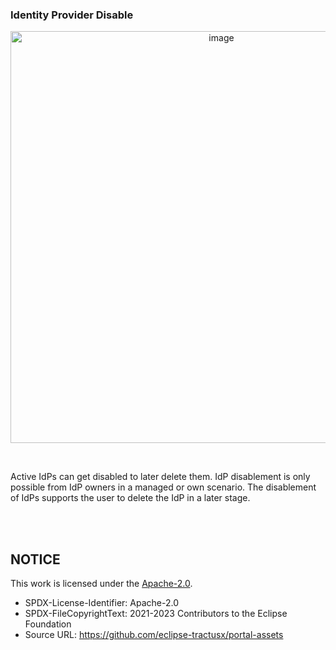 ### Identity Provider Disable

<p align="center">
<img width="659" alt="image" src="https://github.com/catenax-ng/tx-portal-assets/assets/94133633/fdc815e0-2488-4f81-b7cb-df8441a9294a">
</p>

<br>

Active IdPs can get disabled to later delete them.
IdP disablement is only possible from IdP owners in a managed or own scenario.
The disablement of IdPs supports the user to delete the IdP in a later stage.

<br>
<br>

## NOTICE

This work is licensed under the [Apache-2.0](https://www.apache.org/licenses/LICENSE-2.0).

- SPDX-License-Identifier: Apache-2.0
- SPDX-FileCopyrightText: 2021-2023 Contributors to the Eclipse Foundation
- Source URL: https://github.com/eclipse-tractusx/portal-assets
